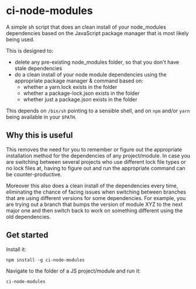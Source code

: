 # ci-node-modules

A simple sh script that does an clean install of your node_modules dependencies
based on the JavaScript package manager that is most likely being used.

This is designed to:
* delete any pre-existing node_modules folder, so that you don't have stale
  dependencies
* do a clean install of your node module dependencies using the appropriate
  package manager & command based on:
  * whether a yarn.lock exists in the folder
  * whether a package-lock.json exists in the folder
  * whether just a package.json exists in the folder

This depends on `/bin/sh` pointing to a sensible shell, and on `npm` and/or
`yarn` being available in your `$PATH`.

## Why this is useful

This removes the need for you to remember or figure out the appropriate
installation method for the dependencies of any project/module. In case you are
switching between several projects who use different lock file types or no lock
files at, having to figure out and run the appropriate command can be
counter-productive.

Moreover this also does a clean install of the dependencies
every time, eliminating the chance of facing issues when switching between
branches that are using different versions for some dependencies. For example,
you are trying out a branch that bumps the version of module XYZ to the
next major one and then switch back to work on something different using the
old dependencies.

## Get started

Install it:

```
npm install -g ci-node-modules
```

Navigate to the folder of a JS project/module and run it:

```
ci-node-modules
```